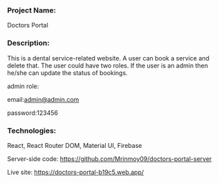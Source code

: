 ### Project Name:

Doctors Portal

### Description:

This is a dental service-related website. A user can book a service and delete that. The user could have two roles. If the user is an admin then he/she can update the status of bookings.

admin role:

email:admin@admin.com

password:123456


### Technologies:

React, React Router DOM, Material UI, Firebase


Server-side code: https://github.com/Mrinmoy09/doctors-portal-server

Live site: https://doctors-portal-b19c5.web.app/
